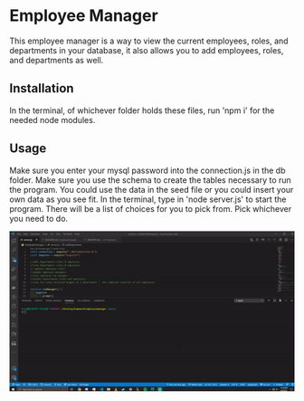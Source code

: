 # Employee Manager

This employee manager is a way to view the current employees, roles, and departments in your database, it also allows you to add employees, roles, and departments as well.

## Installation

In the terminal, of whichever folder holds these files, run 'npm i' for the needed node modules.

## Usage

Make sure you enter your mysql password into the connection.js in the db folder.
Make sure you use the schema to create the tables necessary to run the program.
You could use the data in the seed file or you could insert your own data as you see fit.
In the terminal, type in 'node server.js' to start the program.
There will be a list of choices for you to pick from. Pick whichever you need to do.

![Farmers Market Finder Demo](demo/demo.gif)
